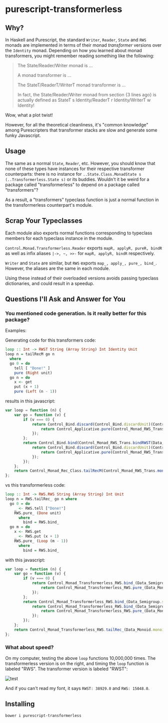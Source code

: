 # purescript-transformerless

## Why?
In Haskell and Purescript, the standard `Writer`, `Reader`, `State` and `RWS`
monads are implemented in terms of their monad *transformer* versions over the
`Identity` monad. Depending on how you learned about monad transformers, you might
remember reading something like the following:

> The State/Reader/Writer monad is ...
>
> A monad transformer is ...
>
> The StateT/ReaderT/WriterT monad transformer is ...
>
> In fact, the State/Reader/Writer monad from section {3 lines ago} is actually
defined as StateT s Identity/ReaderT r Identity/WriterT w Identity!

Wow, what a plot twist!

However, for all the theoretical cleanliness, it's "common knowledge" among
Purescripters that transformer stacks are slow and generate some funky Javascript.

## Usage

The same as a normal `State`, `Reader`, etc. However, you should know that
none of these types have instances for their respective transformer counterparts:
there is no instance for `..State.Class.MonadState s (..Transformerless.State s)`
or its buddies. Wouldn't it be weird for a package called "transformerless" to
depend on a package called "transformers"?

As a result, a "transformers" typeclass function is just a normal function in
the transformerless counterpart's module.

## Scrap Your Typeclasses

Each module also exports normal functions corresponding to typeclass members for
each typeclass instance in the module.

`Control.Monad.Transformerless.Reader` exports `mapR, applyR, pureR, bindR`
as well as infix aliases `|->, ~, >>-` for `mapR, applyR, bindR` respectively.

`Writer` and `State` are similar, but `RWS` exports `map_, apply_, pure_, bind_`.
However, the aliases are the same in each module.

Using these instead of their overloaded versions avoids passing typeclass
dictionaries, and could result in a speedup.

## Questions I'll Ask and Answer for You

### You mentioned code generation. Is it really better for this package?

Examples:

Generating code for this transformers code:
```purescript
loop :: Int -> RWST String (Array String) Int Identity Unit
loop n = tailRecM go n
  where
  go 0 = do
    tell [ "Done!" ]
    pure (Right unit)
  go n = do
    x <- get
    put (x + 1)
    pure (Left (n - 1))
```

results in this javascript:

```javascript
var loop = function (n) {
    var go = function (v) {
        if (v === 0) {
            return Control_Bind.discard(Control_Bind.discardUnit)(Control_Monad_RWS_Trans.bindRWST(Data_Identity.bindIdentity)(Data_Monoid.monoidArray))(Control_Monad_Writer_Class.tell(Control_Monad_RWS_Trans.monadTellRWST(Data_Identity.monadIdentity)(Data_Monoid.monoidArray))([ "Done!" ]))(function () {
                return Control_Applicative.pure(Control_Monad_RWS_Trans.applicativeRWST(Data_Identity.monadIdentity)(Data_Monoid.monoidArray))(new Control_Monad_Rec_Class.Done(Data_Unit.unit));
            });
        };
        return Control_Bind.bind(Control_Monad_RWS_Trans.bindRWST(Data_Identity.bindIdentity)(Data_Monoid.monoidArray))(Control_Monad_State_Class.get(Control_Monad_RWS_Trans.monadStateRWST(Data_Identity.monadIdentity)(Data_Monoid.monoidArray)))(function (v1) {
            return Control_Bind.discard(Control_Bind.discardUnit)(Control_Monad_RWS_Trans.bindRWST(Data_Identity.bindIdentity)(Data_Monoid.monoidArray))(Control_Monad_State_Class.put(Control_Monad_RWS_Trans.monadStateRWST(Data_Identity.monadIdentity)(Data_Monoid.monoidArray))(v1 + 1 | 0))(function () {
                return Control_Applicative.pure(Control_Monad_RWS_Trans.applicativeRWST(Data_Identity.monadIdentity)(Data_Monoid.monoidArray))(new Control_Monad_Rec_Class.Loop(v - 1 | 0));
            });
        });
    };
    return Control_Monad_Rec_Class.tailRecM(Control_Monad_RWS_Trans.monadRecRWST(Control_Monad_Rec_Class.monadRecIdentity)(Data_Monoid.monoidArray))(go)(n);
};
```

vs this transformerless code:
```purescript
loop :: Int -> RWS.RWS String (Array String) Int Unit
loop n = RWS.tailRec_ go n where
  go 0 = do
    _ <- RWS.tell ["Done!"]
    RWS.pure_ (Done unit)
      where
        bind = RWS.bind_
  go m = do
    x <- RWS.get
    _ <- RWS.put (x + 1)
    RWS.pure_ (Loop (m - 1))
      where
        bind = RWS.bind_
```

with this javascript:
```javascript
var loop = function (n) {
    var go = function (v) {
        if (v === 0) {
            return Control_Monad_Transformerless_RWS.bind_(Data_Semigroup.semigroupArray)(Control_Monad_Transformerless_RWS.tell([ "Done!" ]))(function (v1) {
                return Control_Monad_Transformerless_RWS.pure_(Data_Monoid.monoidArray)(new Control_Monad_Rec_Class.Done(Data_Unit.unit));
            });
        };
        return Control_Monad_Transformerless_RWS.bind_(Data_Semigroup.semigroupArray)(Control_Monad_Transformerless_RWS.get(Data_Monoid.monoidArray))(function (v1) {
            return Control_Monad_Transformerless_RWS.bind_(Data_Semigroup.semigroupArray)(Control_Monad_Transformerless_RWS.put(Data_Monoid.monoidArray)(v1 + 1 | 0))(function (v2) {
                return Control_Monad_Transformerless_RWS.pure_(Data_Monoid.monoidArray)(new Control_Monad_Rec_Class.Loop(v - 1 | 0));
            });
        });
    };
    return Control_Monad_Transformerless_RWS.tailRec_(Data_Monoid.monoidArray)(go)(n);
};
```

### What about speed?

On my computer, testing the above `loop` functions 10,000,000 times. The transformerless version is on the right, and
timing the `loop` function is labeled "RWS". The transformer version is labeled "RWST":

![test](http://i.imgur.com/Fww56is.png)

And if you can't read my font, it says `RWST: 38929.0` and `RWS: 15048.0`.

## Installing
`bower i purescript-transformerless`
